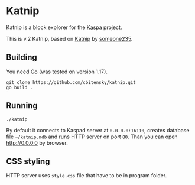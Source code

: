 # Katnip

Katnip is a block explorer for the [Kaspa](https://github.com/kaspanet/kaspad/) project.

This is v.2 Katnip, based on [Katnip](https://github.com/someone235/katnip) by [someone235](https://github.com/someone235).

## Building

You need [Go](http://golang.org) (was tested on version 1.17).

```
git clone https://github.com/cbitensky/katnip.git
go build .
```

## Running

```
./katnip
```

By default it connects to Kaspad server at `0.0.0.0:16110`, creates database file `~/katnip.mdb` and runs HTTP server on port `80`. Than you can open http://0.0.0.0 by browser.

## CSS styling

HTTP server uses `style.css` file that have to be in program folder.